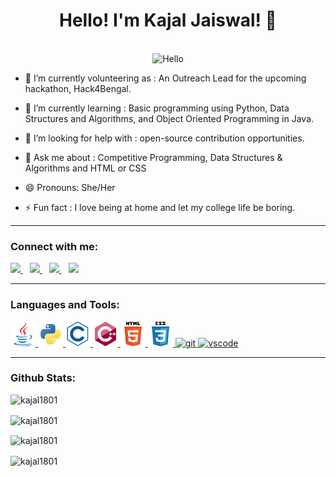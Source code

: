 <h1 align="center">
       Hello! I'm Kajal Jaiswal! 👋
</h1>

<p align="center">
   <br>
   <img src="https://c.tenor.com/1mwdqr51emcAAAAC/test-typing.gif" alt="Hello">
</p>

- 🔭 I’m currently volunteering as : 
       An Outreach Lead for the upcoming hackathon, Hack4Bengal.
       
- 🌱 I’m currently learning : 
       Basic programming using Python,
       Data Structures and Algorithms, and
       Object Oriented Programming in Java.
       
- 🤔 I’m looking for help with : 
       open-source contribution opportunities.
       
- 💬 Ask me about : 
       Competitive Programming,
       Data Structures & Algorithms and 
       HTML or CSS

- 😄 Pronouns: 
       She/Her
       
- ⚡ Fun fact : 
       I love being at home and let my college life be boring.

---

### Connect with me:

  <a href="https://twitter.com/KajalJaiz18">
    <img width="30px" src="https://cdn2.iconfinder.com/data/icons/social-media-2285/512/1_Twitter2_colored_svg-256.png" />
  </a>&ensp;
  <a href="https://www.facebook.com/ka.j.al1801">
    <img width="30px" src="https://cdn2.iconfinder.com/data/icons/social-media-2285/512/1_Facebook_colored_svg_copy-512.png" />
  </a>&ensp;
  <a href="https://www.linkedin.com/in/kajal-jaiswal-2b55741bb/">
    <img width="30px" src="https://www.vectorlogo.zone/logos/linkedin/linkedin-icon.svg" />
  </a>&ensp;
  <a href="https://www.instagram.com/ka.j.al18/">
    <img width="30px" src="https://www.vectorlogo.zone/logos/instagram/instagram-icon.svg" />
  </a>
      

<br />

---

### Languages and Tools:

<p align="left"> <a href="https://www.java.com" target="_blank"> <img src="https://raw.githubusercontent.com/devicons/devicon/master/icons/java/java-original.svg" alt="java" width="40" height="40"/> </a> <a href="https://www.python.org" target="_blank"> <img src="https://raw.githubusercontent.com/devicons/devicon/master/icons/python/python-original.svg" alt="python" width="40" height="40"/> </a> <a href="https://www.w3schools.in/c-tutorial/" target="_blank"> <img src="https://github.com/devicons/devicon/blob/master/icons/c/c-line.svg" alt="C-lang" width="40" height="40"/> </a> <a href="https://www.w3schools.com/cpp/" target="_blank"> <img src="https://raw.githubusercontent.com/devicons/devicon/master/icons/cplusplus/cplusplus-original.svg" alt="cplusplus" width="40" height="40"/> </a> <a href="https://www.w3.org/html/" target="_blank"> <img src="https://raw.githubusercontent.com/devicons/devicon/master/icons/html5/html5-original-wordmark.svg" alt="html5" width="40" height="40"/> </a> <a href="https://www.w3schools.com/css/" target="_blank"> <img src="https://raw.githubusercontent.com/devicons/devicon/master/icons/css3/css3-original-wordmark.svg" alt="css3" width="40" height="40"/> </a> <a href="https://git-scm.com/" target="_blank"> <img src="https://www.vectorlogo.zone/logos/git-scm/git-scm-icon.svg" alt="git" width="40" height="40"/> </a> <a href="https://code.visualstudio.com/" target="_blank"> <img src="https://cdn.icon-icons.com/icons2/2107/PNG/512/file_type_vscode_icon_130084.png" alt="vscode" width="40" height="40"/> </a> </p>

---

### Github Stats:

<p align="left"> <img src="https://komarev.com/ghpvc/?username=kajal1801&label=Profile%20views&color=0e75b6&style=flat" alt="kajal1801" /> </p>

<p><img align="center" src="https://github-readme-stats.vercel.app/api/top-langs?username=kajal1801&show_icons=true&locale=en&layout=compact" alt="kajal1801" /></p>

<p><img align="center" src="https://github-readme-stats.vercel.app/api?username=kajal1801&show_icons=true&locale=en" alt="kajal1801" /></p>

<p><img align="center" src="https://github-readme-streak-stats.herokuapp.com/?user=kajal1801&" alt="kajal1801" /></p>

<br />
